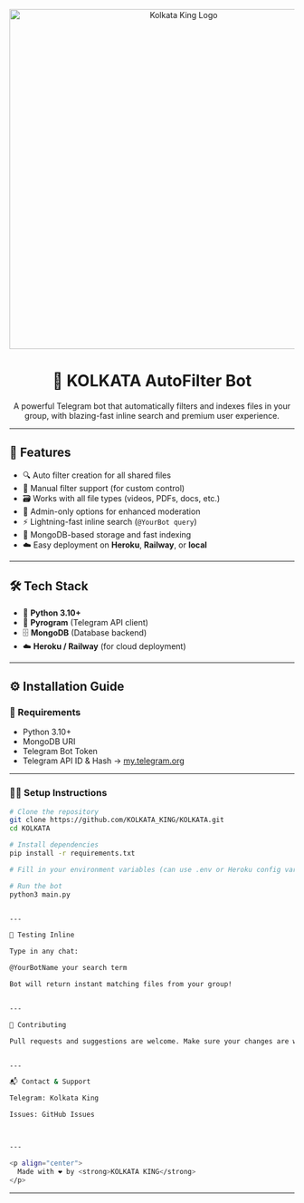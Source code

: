 <p align="center">
  <img src="https://envs.sh/khT.jpg" width="600" alt="Kolkata King Logo">
</p>

<h1 align="center">🤖 KOLKATA AutoFilter Bot</h1>

<p align="center">
  A powerful Telegram bot that automatically filters and indexes files in your group, with blazing-fast inline search and premium user experience.
</p>

---

## 🚀 Features

- 🔍 Auto filter creation for all shared files
- 🧠 Manual filter support (for custom control)
- 🗃️ Works with all file types (videos, PDFs, docs, etc.)
- 👑 Admin-only options for enhanced moderation
- ⚡ Lightning-fast inline search (`@YourBot query`)
- 🧩 MongoDB-based storage and fast indexing
- ☁️ Easy deployment on **Heroku**, **Railway**, or **local**

---

## 🛠️ Tech Stack

- 🐍 **Python 3.10+**
- 💬 **Pyrogram** (Telegram API client)
- 🗄️ **MongoDB** (Database backend)
- ☁️ **Heroku / Railway** (for cloud deployment)

---

## ⚙️ Installation Guide

### 🔗 Requirements

- Python 3.10+
- MongoDB URI
- Telegram Bot Token
- Telegram API ID & Hash → [my.telegram.org](https://my.telegram.org)

---

### 🧑‍💻 Setup Instructions

```bash
# Clone the repository
git clone https://github.com/KOLKATA_KING/KOLKATA.git
cd KOLKATA

# Install dependencies
pip install -r requirements.txt

# Fill in your environment variables (can use .env or Heroku config vars)

# Run the bot
python3 main.py


---

🧪 Testing Inline

Type in any chat:

@YourBotName your search term

Bot will return instant matching files from your group!


---

💖 Contributing

Pull requests and suggestions are welcome. Make sure your changes are well documented.


---

📬 Contact & Support

Telegram: Kolkata King

Issues: GitHub Issues



---

<p align="center">
  Made with ❤️ by <strong>KOLKATA KING</strong>
</p>
```
---
